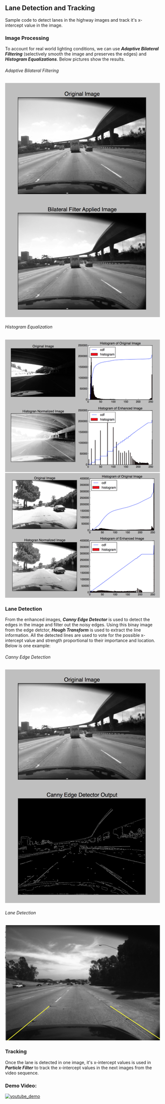 ## Lane Detection and Tracking

Sample code to detect lanes in the highway images and track it's x-intercept value in the image.

### Image Processing

To account for real world lighting conditions, we can use **_Adaptive Bilateral Filtering_** (selectively smooth the image and preserves the edges) and **_Histogram Equalizations_**. Below pictures show the results.

###### Adaptive Bilateral Filtering
![bilateral_filter][smoothing]

###### Histogram Equalization
![hist_1][hist_1]
![hist_2][hist_2]


### Lane Detection

From the enhanced images, **_Canny Edge Detector_** is used to detect the edges in the image and filter out the noisy edges. Using this binay image from the edge detctor, **_Hough Transform_** is used to extract the line information. All the detected lines are used to vote for the possible x-intercept value and strength proportional to their importance and location. Below is one example:

###### Canny Edge Detection
![canny][canny]

###### Lane Detection
![lane][lane]

### Tracking
Once the lane is detected in one image, it's x-intercept values is used in **_Particle Filter_** to track the x-intercept values in the next images from the video sequence.

### Demo Video:
[![youtube_demo](http://img.youtube.com/vi/xsndYoFf7Pw/hqdefault.jpg)](http://www.youtube.com/watch?v=xsndYoFf7Pw)


[smoothing]:readme_images/smoothing.png
[hist_1]:readme_images/hist_1.png
[hist_2]:readme_images/hist_2.png
[canny]:readme_images/canny.png
[lane]:readme_images/lane.png
